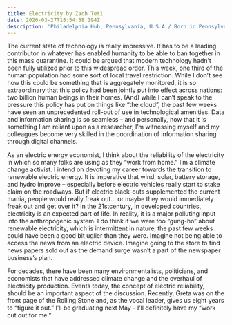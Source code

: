 ```yaml
---
title: Electricity by Zach Teti
date: 2020-03-27T18:54:58.194Z
description: 'Philadelphia Hub, Pennsylvania, U.S.A / Born in Pennsylvania, PA'
---
```

The current state of technology is really impressive. It has to be a leading contributor in whatever has enabled humanity to be able to ban together in this mass quarantine. It could be argued that modern technology hadn’t been fully utilized prior to this widespread order. This week, one third of the human population had some sort of local travel restriction. While I don’t see how this could be something that is aggregately monitored, it is so extraordinary that this policy had been jointly put into effect across nations: two billion human beings in their homes. (And) while I can’t speak to the pressure this policy has put on things like “the cloud”, the past few weeks have seen an unprecedented roll-out of use in technological amenities. Data and information sharing is so seamless – and personally, now that it is something I am reliant upon as a researcher, I’m witnessing myself and my colleagues become very skilled in the coordination of information sharing through digital channels.

As an electric energy economist, I think about the reliability of the electricity in which so many folks are using as they “work from home.” I’m a climate change activist. I intend on devoting my career towards the transition to renewable electric energy. It is imperative that wind, solar, battery storage, and hydro improve – especially before electric vehicles really start to stake claim on the roadways. But if electric black-outs supplemented the current mania, people would really freak out… or maybe they would immediately freak out and get over it? In the 21stcentury, in developed countries, electricity is an expected part of life. In reality, it is a major polluting input into the anthropogenic system. I do think if we were too “gung-ho” about renewable electricity, which is intermittent in nature, the past few weeks could have been a good bit uglier than they were. Imagine not being able to access the news from an electric device. Imagine going to the store to find news papers sold out as the demand surge wasn’t a part of the newspaper business’s plan.

For decades, there have been many environmentalists, politicians, and economists that have addressed climate change and the overhaul of electricity production. Events today, the concept of electric reliability, should be an important aspect of the discussion. Recently, Greta was on the front page of the Rolling Stone and, as the vocal leader, gives us eight years to “figure it out.” I’ll be graduating next May – I’ll definitely have my “work cut out for me.”